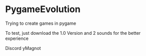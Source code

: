 # PygameEvolution
Trying to create games in pygame

To test, just download the 1.0 Version and 2 sounds for the better experience

Discord yMagnot